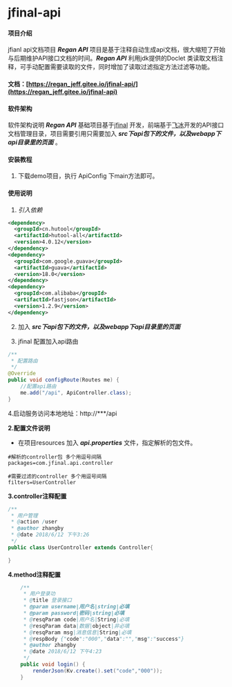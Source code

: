 # jfinal-api

#### 项目介绍
jfianl api文档项目
***Regan API*** 项目是基于注释自动生成api文档，很大缩短了开始与后期维护API接口文档的时间。***Regan API*** 利用jdk提供的Doclet
类读取文档注释，可手动配置需要读取的文件，同时增加了读取过滤指定方法过滤等功能。

#### 文档：[https://regan_jeff.gitee.io/jfinal-api/](https://regan_jeff.gitee.io/jfinal-api)

#### 软件架构
软件架构说明
***Regan API*** 基础项目基于[jfinal](http://www.jfinal.com/) 开发，前端基于[飞冰](https://alibaba.github.io/ice)开发的API接口文档管理目录，项目需要引用只需要加入 ***src下api包下的文件，以及webapp下api目录里的页面*** 。

#### 安装教程

1. 下载demo项目，执行 ApiConfig 下main方法即可。

#### 使用说明

1. _引入依赖_

```xml
<dependency>
  <groupId>cn.hutool</groupId>
  <artifactId>hutool-all</artifactId>
  <version>4.0.12</version>
</dependency>
<dependency>
  <groupId>com.google.guava</groupId>
  <artifactId>guava</artifactId>
  <version>18.0</version>
</dependency>
<dependency>
  <groupId>com.alibaba</groupId>
  <artifactId>fastjson</artifactId>
  <version>1.2.9</version>
</dependency>
```

2. 加入 ***src下api包下的文件，以及webapp下api目录里的页面***

3. jfinal 配置加入api路由

```java
/**
 * 配置路由
 */
@Override
public void configRoute(Routes me) {
    //配置api路由
    me.add("/api", ApiController.class);
}
```
4.启动服务访问本地地址：http://***/api

**2.配置文件说明**
* 在项目resources 加入 ***api.properties*** 文件，指定解析的包文件。
```properties
#解析的controller包 多个用逗号间隔
packages=com.jfinal.api.controller

#需要过滤的controller 多个用逗号间隔
filters=UserController 
```
**3.controller注释配置**

```java
/**
 * 用户管理
 * @action /user
 * @author zhangby
 * @date 2018/6/12 下午3:26
 */
public class UserController extends Controller{
    
}
```
**4.method注释配置**

```java
    /**
     * 用户登录功
     * @title 登录接口
     * @param username|用户名|string|必填
     * @param password|密码|string|必填
     * @resqParam code|用户名|String|必填
     * @resqParam data|数据|object|非必填
     * @resqParam msg|消息信息|String|必填
     * @respBody {"code":"000","data":"","msg":"success"}
     * @author zhangby
     * @date 2018/6/12 下午4:23
     */
    public void login() {
        renderJson(Kv.create().set("code","000"));
    }
```
